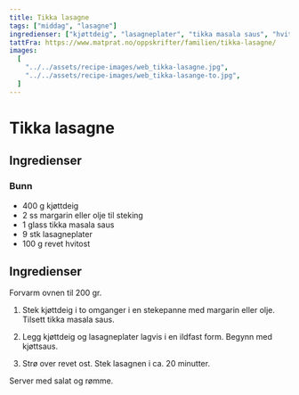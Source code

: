 ```yaml
---
title: Tikka lasagne
tags: ["middag", "lasagne"]
ingredienser: ["kjøttdeig", "lasagneplater", "tikka masala saus", "hvitost"]
tattFra: https://www.matprat.no/oppskrifter/familien/tikka-lasagne/
images:
  [
    "../../assets/recipe-images/web_tikka-lasagne.jpg",
    "../../assets/recipe-images/web_tikka-lasange-to.jpg",
  ]
---
```


# Tikka lasagne

## Ingredienser

### Bunn

- 400 g kjøttdeig
- 2 ss margarin eller olje til steking
- 1 glass tikka masala saus
- 9 stk lasagneplater
- 100 g revet hvitost

## Ingredienser

Forvarm ovnen til 200 gr.

1. Stek kjøttdeig i to omganger i en stekepanne med margarin eller olje. Tilsett tikka masala saus.

2. Legg kjøttdeig og lasagneplater lagvis i en ildfast form. Begynn med kjøttsaus.

3. Strø over revet ost. Stek lasagnen i ca. 20 minutter.

Server med salat og rømme.
